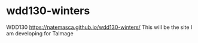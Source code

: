 # wdd130-winters
WDD130
https://natemasca.github.io/wdd130-winters/
This will be the site I am developing for Talmage
